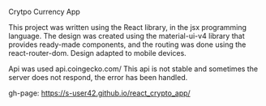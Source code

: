 Crytpo Currency App

This project was written using the React library, in the jsx programming language.
The design was created using the material-ui-v4 library that provides ready-made components, and the routing was done using the react-router-dom.
Design adapted to mobile devices.

Api was used api.coingecko.com/ 
This api is not stable and sometimes the server does not respond, the error has been handled.

gh-page: https://s-user42.github.io/react_crypto_app/
